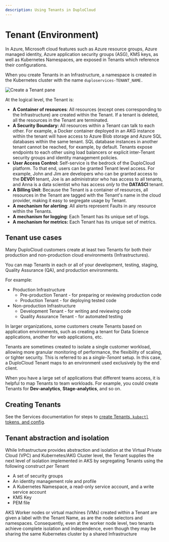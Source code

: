 ```yaml
---
description: Using Tenants in DuploCloud
---
```


# Tenant (Environment)

In Azure, Microsoft cloud features such as Azure resource groups, Azure managed identity, Azure application security groups (ASG), KMS keys, as well as Kubernetes Namespaces, are exposed in Tenants which reference their configurations.

When you create Tenants in an Infrastructure, a namespace is created in the Kubernetes cluster with the name `duploservices-TENANT_NAME.`

![Create a Tenant pane](<../../.gitbook/assets/image (16) (3).png>)

At the logical level, the Tenant is:

* **A Container of resources**: All resources (except ones corresponding to the Infrastructure) are created within the Tenant. If a tenant is deleted, all the resources in the Tenant are terminated.
* **A Security Boundary:** All resources within a Tenant can talk to each other. For example, a Docker container deployed in an AKG instance within the tenant will have access to Azure Blob storage and Azure SQL databases within the same tenant. SQL database instances in another tenant cannot be reached, for example, by default. Tenants expose endpoints to each other using load balancers or explicit inter-Tenant security groups and identity management policies.
* **User Access Control:** Self-service is the bedrock of the DuploCloud platform. To that end, users can be granted Tenant level access. For example, John and Jim are developers who can be granted access to the **DEV01** tenant, Joe is an administrator who has access to all tenants, and Anna is a data scientist who has access _only_ to the **DATASCI** tenant.
* **A Billing Unit**: Because the Tenant is a container of resources, all resources in the Tenant are tagged with the Tenant's name in the cloud provider, making it easy to segregate usage by Tenant.
* **A mechanism for alerting**: All alerts represent Faults in any resource within the Tenants.
* **A mechanism for logging**: Each Tenant has its unique set of logs.
* **A mechanism for metrics:** Each Tenant has its unique set of metrics.

## Tenant use cases

Many DuploCloud customers create at least two Tenants for both their production and non-production cloud environments (Infrastructures).&#x20;

You can map Tenants in each or all of your development, testing, staging, Quality Assurance (QA), and production environments.&#x20;

For example:

* Production Infrastructure &#x20;
  * Pre-production Tenant - for preparing or reviewing production code
  * Production Tenant - for deploying tested code&#x20;
* Non-production Infrastructure
  * Development Tenant - for writing and reviewing code
  * Quality Assurance Tenant - for automated testing

In larger organizations, some customers create Tenants based on application environments, such as creating a tenant for Data Science applications, another for web applications, etc.&#x20;

Tenants are sometimes created to isolate a single customer workload, allowing more granular monitoring of performance, the flexibility of scaling, or tighter security. This is referred to as a _single-Tenant_ setup. In this case, a DuploCloud Tenant maps to an environment used exclusively by the end client. &#x20;

When you have a large set of applications that different teams access, it is helpful to map Tenants to team workloads. For example, you could create Tenants for **Dev-analytics**, **Stage-analytics**, and so on.

## Creating Tenants

See the Services documentation for steps to [create Tenants, `kubectl` tokens, and config](../azure-services/containers/).

## Tenant abstraction and isolation

While Infrastructure provides abstraction and isolation at the Virtual Private Cloud (VPC) and Kubernetes/AKG Cluster level, the Tenant supplies the next level of isolation implemented in AKS by segregating Tenants using the following construct _per_ Tenant

* A set of security groups
* An identity management role and profile
* A Kubernetes Namespace, a read-only service account, and a write service account
* KMS Key
* PEM file

AKS Worker nodes or virtual machines (VMs) created within a Tenant are given a label with the Tenant Name, as are the node selectors and namespaces. Consequently, even at the worker node level, two tenants achieve complete isolation and independence, even though they may be sharing the same Kubernetes cluster by a shared Infrastructure&#x20;
